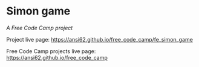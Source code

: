 # Simon game

_A Free Code Camp project_

Project live page: <https://ansi62.github.io/free_code_camp/fe_simon_game>

Free Code Camp projects live page: <https://ansi62.github.io/free_code_camp>
